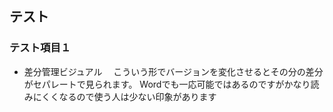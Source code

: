 ## テスト
### テスト項目１

* 差分管理ビジュアル
　こういう形でバージョンを変化させるとその分の差分がセパレートで見られます。
  Wordでも一応可能ではあるのですがかなり読みにくくなるので使う人は少ない印象があります
